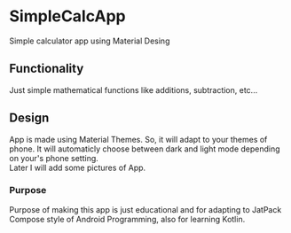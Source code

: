 # SimpleCalcApp  
  Simple calculator app using Material Desing
  
## Functionality  
  Just simple mathematical functions like additions, subtraction, etc...
  
## Design  
  App is made using Material Themes. So, it will adapt to your themes of phone. It will automaticly choose between dark and light mode depending on your's phone setting.  
  Later I will add some pictures of App.  
  
### Purpose 
  Purpose of making this app is just educational and for adapting to JatPack Compose style of Android Programming, also for learning Kotlin.

